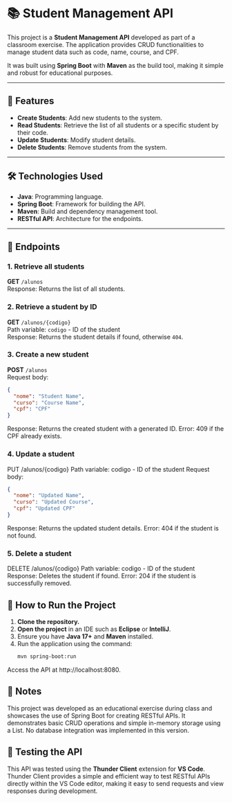 # 📚 Student Management API

This project is a **Student Management API** developed as part of a classroom exercise. The application provides CRUD functionalities to manage student data such as code, name, course, and CPF. 

It was built using **Spring Boot** with **Maven** as the build tool, making it simple and robust for educational purposes.

---

## 🚀 Features

- **Create Students**: Add new students to the system.
- **Read Students**: Retrieve the list of all students or a specific student by their code.
- **Update Students**: Modify student details.
- **Delete Students**: Remove students from the system.

---

## 🛠️ Technologies Used

- **Java**: Programming language.
- **Spring Boot**: Framework for building the API.
- **Maven**: Build and dependency management tool.
- **RESTful API**: Architecture for the endpoints.

---

## 📁 Endpoints

### 1. Retrieve all students
**GET** `/alunos`  
Response: Returns the list of all students.

### 2. Retrieve a student by ID
**GET** `/alunos/{codigo}`  
Path variable: `codigo` - ID of the student  
Response: Returns the student details if found, otherwise `404`.

### 3. Create a new student
**POST** `/alunos`  
Request body:
```json
{
  "nome": "Student Name",
  "curso": "Course Name",
  "cpf": "CPF"
}
```
Response: Returns the created student with a generated ID.
Error: 409 if the CPF already exists.

### 4. Update a student
PUT /alunos/{codigo}
Path variable: codigo - ID of the student
Request body:

```json
{
  "nome": "Updated Name",
  "curso": "Updated Course",
  "cpf": "Updated CPF"
}
```
Response: Returns the updated student details.
Error: 404 if the student is not found.

### 5. Delete a student
DELETE /alunos/{codigo}
Path variable: codigo - ID of the student
Response: Deletes the student if found.
Error: 204 if the student is successfully removed.

## 📝 How to Run the Project

1. **Clone the repository.**
2. **Open the project** in an IDE such as **Eclipse** or **IntelliJ**.
3. Ensure you have **Java 17+** and **Maven** installed.
4. Run the application using the command:
   ```bash
   mvn spring-boot:run
Access the API at http://localhost:8080.
## 📜 Notes
This project was developed as an educational exercise during class and showcases the use of Spring Boot for creating RESTful APIs. It demonstrates basic CRUD operations and simple in-memory storage using a List. No database integration was implemented in this version.

## 🧪 Testing the API

This API was tested using the **Thunder Client** extension for **VS Code**. Thunder Client provides a simple and efficient way to test RESTful APIs directly within the VS Code editor, making it easy to send requests and view responses during development.
